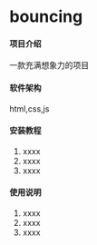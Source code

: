 # bouncing

#### 项目介绍
一款充满想象力的项目

#### 软件架构
html,css,js

#### 安装教程

1. xxxx
2. xxxx
3. xxxx

#### 使用说明

1. xxxx
2. xxxx
3. xxxx

